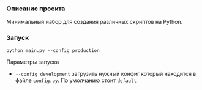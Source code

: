 ### Описание проекта 

Минимальный набор для создания различных скриптов на Python.

### Запуск

`python main.py --config production`

Параметры запуска

- `--config development` загрузить нужный конфиг который находится в файле `config.py`. По умолчанию стоит `default`